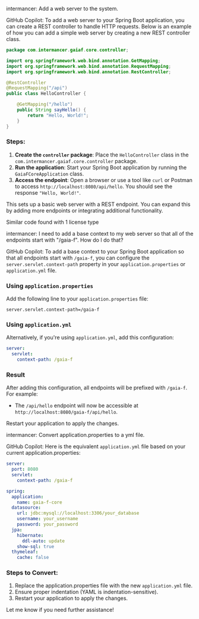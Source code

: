 intermancer: Add a web server to the system.

GitHub Copilot: To add a web server to your Spring Boot application, you can create a REST controller to handle HTTP requests. Below is an example of how you can add a simple web server by creating a new REST controller class.

```java
package com.intermancer.gaiaf.core.controller;

import org.springframework.web.bind.annotation.GetMapping;
import org.springframework.web.bind.annotation.RequestMapping;
import org.springframework.web.bind.annotation.RestController;

@RestController
@RequestMapping("/api")
public class HelloController {

    @GetMapping("/hello")
    public String sayHello() {
        return "Hello, World!";
    }
}
```

### Steps:
1. **Create the `controller` package**: Place the `HelloController` class in the `com.intermancer.gaiaf.core.controller` package.
2. **Run the application**: Start your Spring Boot application by running the `GaiaFCoreApplication` class.
3. **Access the endpoint**: Open a browser or use a tool like `curl` or Postman to access `http://localhost:8080/api/hello`. You should see the response `"Hello, World!"`.

This sets up a basic web server with a REST endpoint. You can expand this by adding more endpoints or integrating additional functionality.

Similar code found with 1 license type

intermancer: I need to add a base context to my web server so that all of the endpoints start with "/gaia-f".  How do I do that?

GitHub Copilot: To add a base context to your Spring Boot application so that all endpoints start with `/gaia-f`, you can configure the `server.servlet.context-path` property in your `application.properties` or `application.yml` file.

### Using `application.properties`
Add the following line to your `application.properties` file:

```properties
server.servlet.context-path=/gaia-f
```

### Using `application.yml`
Alternatively, if you're using `application.yml`, add this configuration:

```yaml
server:
  servlet:
    context-path: /gaia-f
```

### Result
After adding this configuration, all endpoints will be prefixed with `/gaia-f`. For example:
- The `/api/hello` endpoint will now be accessible at `http://localhost:8080/gaia-f/api/hello`.

Restart your application to apply the changes.

intermancer: Convert application.properties to a yml file.

GitHub Copilot: Here is the equivalent `application.yml` file based on your current application.properties:

```yaml
server:
  port: 8080
  servlet:
    context-path: /gaia-f

spring:
  application:
    name: gaia-f-core
  datasource:
    url: jdbc:mysql://localhost:3306/your_database
    username: your_username
    password: your_password
  jpa:
    hibernate:
      ddl-auto: update
    show-sql: true
  thymeleaf:
    cache: false
```

### Steps to Convert:
1. Replace the application.properties file with the new `application.yml` file.
2. Ensure proper indentation (YAML is indentation-sensitive).
3. Restart your application to apply the changes.

Let me know if you need further assistance!
